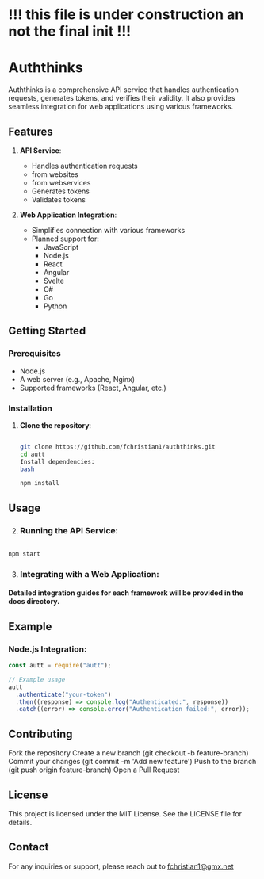 # !!! this file is under construction an not the final init !!!

# Auththinks

Auththinks is a comprehensive API service that handles authentication requests, generates tokens, and verifies their validity. It also provides seamless integration for web applications using various frameworks.

## Features

1. **API Service**:

   - Handles authentication requests
   - from websites
   - from webservices
   - Generates tokens
   - Validates tokens

2. **Web Application Integration**:
   - Simplifies connection with various frameworks
   - Planned support for:
     - JavaScript
     - Node.js
     - React
     - Angular
     - Svelte
     - C#
     - Go
     - Python

## Getting Started

### Prerequisites

- Node.js
- A web server (e.g., Apache, Nginx)
- Supported frameworks (React, Angular, etc.)

### Installation

1. **Clone the repository**:

   ```bash

   git clone https://github.com/fchristian1/auththinks.git
   cd autt
   Install dependencies:
   bash

   npm install
   ```

## Usage

2. ### Running the API Service:

```bash

npm start
```

3. ### Integrating with a Web Application:

#### Detailed integration guides for each framework will be provided in the docs directory.

## Example

### Node.js Integration:

```javascript
const autt = require("autt");

// Example usage
autt
  .authenticate("your-token")
  .then((response) => console.log("Authenticated:", response))
  .catch((error) => console.error("Authentication failed:", error));
```

## Contributing

Fork the repository
Create a new branch (git checkout -b feature-branch)
Commit your changes (git commit -m 'Add new feature')
Push to the branch (git push origin feature-branch)
Open a Pull Request

## License

This project is licensed under the MIT License. See the LICENSE file for details.

## Contact

For any inquiries or support, please reach out to fchristian1@gmx.net
